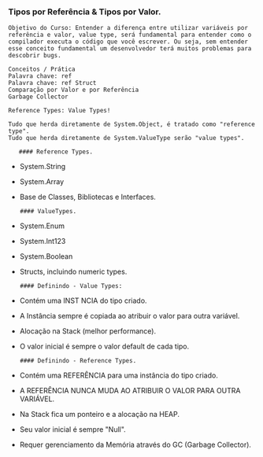 ### Tipos por Referência & Tipos por Valor. 
    
    Objetivo do Curso: Entender a diferença entre utilizar variáveis por referência e valor, value type, será fundamental para entender como o compilador executa o código que você escrever. Ou seja, sem entender esse conceito fundamental um desenvolvedor terá muitos problemas para descobrir bugs. 

    Conceitos / Prática
    Palavra chave: ref
    Palavra chave: ref Struct
    Comparação por Valor e por Referência
    Garbage Collector

    Reference Types: Value Types!

    Tudo que herda diretamente de System.Object, é tratado como "reference type". 
    Tudo que herda diretamente de System.ValueType serão "value types".
       
       #### Reference Types.
 - System.String
 - System.Array
 - Base de Classes, Bibliotecas e Interfaces. 
    
       #### ValueTypes.
 - System.Enum
 - System.Int123
 - System.Boolean
 - Structs, incluindo numeric types.

       #### Definindo - Value Types:
 - Contém uma INST NCIA do tipo criado. 
 - A Instância sempre é copiada ao atribuir o valor para outra variável. 
 - Alocação na Stack (melhor performance).
 - O valor inicial é sempre o valor default de cada tipo. 

       #### Definindo - Reference Types.
 - Contém uma REFERÊNCIA para uma instância do tipo criado.
 - A REFERÊNCIA NUNCA MUDA AO ATRIBUIR O VALOR PARA OUTRA VARIÁVEL.
 - Na Stack fica um ponteiro e a alocação na HEAP.
 - Seu valor inicial é sempre "Null". 
 - Requer gerenciamento da Memória através do GC (Garbage Collector).
